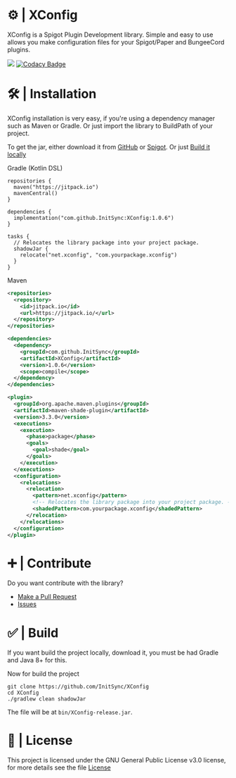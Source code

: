 # ⚙️ | XConfig
XConfig is a Spigot Plugin Development library. Simple and easy to use allows you make configuration files for your Spigot/Paper and BungeeCord plugins.

[![](https://jitpack.io/v/InitSync/XConfig.svg)](https://jitpack.io/#InitSync/XConfig)
[![Codacy Badge](https://app.codacy.com/project/badge/Grade/05d1dab7b9f6420a917c5cf39f07a3da)](https://www.codacy.com/gh/InitSync/XConfig/dashboard?utm_source=github.com&amp;utm_medium=referral&amp;utm_content=InitSync/XConfig&amp;utm_campaign=Badge_Grade)

# 🛠️ | Installation
XConfig installation is very easy, if you're using a dependency manager such as Maven or Gradle. Or just import the library to BuildPath of your project.

To get the jar, either download it from [GitHub](https://github.com/InitSync/XConfig/releases) or [Spigot](https://www.spigotmc.org/resources/xconfig.105977/). Or just [Build it locally](https://github.com/InitSync/XConfig#--build)

Gradle (Kotlin DSL)
```Gradle
repositories {
  maven("https://jitpack.io")
  mavenCentral()
}

dependencies {
  implementation("com.github.InitSync:XConfig:1.0.6")
}

tasks {
  // Relocates the library package into your project package.
  shadowJar {
    relocate("net.xconfig", "com.yourpackage.xconfig")
  }
}
```

Maven
```Xml
<repositories>
  <repository>
    <id>jitpack.io</id>
    <url>https://jitpack.io/</url>
  </repository>
</repositories>

<dependencies>
  <dependency>
    <groupId>com.github.InitSync</groupId>
    <artifactId>XConfig</artifactId>
    <version>1.0.6</version>
    <scope>compile</scope>
  </dependency>
</dependencies>

<plugin>
  <groupId>org.apache.maven.plugins</groupId>
  <artifactId>maven-shade-plugin</artifactId>
  <version>3.3.0</version>
  <executions>
    <execution>
      <phase>package</phase>
      <goals>
        <goal>shade</goal>
      </goals>
    </execution>
  </executions>
  <configuration>
    <relocations>
      <relocation>
        <pattern>net.xconfig</pattern>
        <!-- Relocates the library package into your project package. -->
        <shadedPattern>com.yourpackage.xconfig</shadedPattern>
      </relocation>
    </relocations>
  </configuration>
</plugin>
```

# ➕ | Contribute
Do you want contribute with the library?

* [Make a Pull Request](https://github.com/InitSync/XConfig/compare)
* [Issues](https://github.com/InitSync/XConfig/issues/new)

# ✅ | Build
If you want build the project locally, download it, you must be had Gradle and Java 8+ for this.

Now for build the project
```
git clone https://github.com/InitSync/XConfig
cd XConfig
./gradlew clean shadowJar
```

The file will be at ```bin/XConfig-release.jar```.

# 🎫 | License
This project is licensed under the GNU General Public License v3.0 license, for more details see the file [License](LICENSE)

